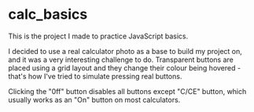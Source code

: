 # calc_basics
This is the project I made to practice JavaScript basics.

I decided to use a real calculator photo as a base to build my project on, and it was a very interesting challenge to do.
Transparent buttons are placed using a grid layout and they change their colour being hovered - that's how I've tried to simulate pressing real buttons.

Clicking the "0ff" button disables all buttons except "C/CE" button, which usually works as an "On" button on most calculators.
